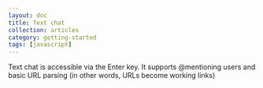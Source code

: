 ```yaml
---
layout: doc
title: Text chat
collection: articles
category: getting-started
tags: [javascript]
---
```


Text chat is accessible via the Enter key. It supports @mentioning users and basic URL parsing (in other words, URLs become working links)
